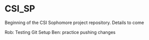 # CSI_SP
Beginning of the CSI Sophomore project repository. Details to come

Rob: Testing Git Setup
Ben: practice pushing changes
